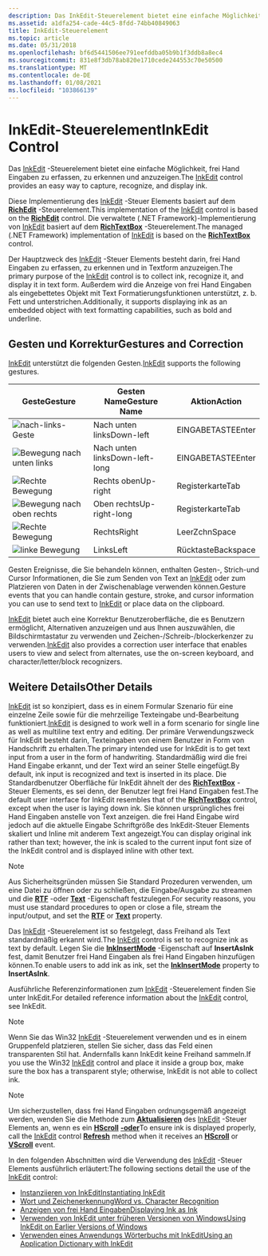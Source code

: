```yaml
---
description: Das InkEdit-Steuerelement bietet eine einfache Möglichkeit, frei Hand Eingaben zu erfassen, zu erkennen und anzuzeigen.
ms.assetid: a1dfa254-cade-44c5-8fdd-74bb40849063
title: InkEdit-Steuerelement
ms.topic: article
ms.date: 05/31/2018
ms.openlocfilehash: bf6d5441506ee791eefddba05b9b1f3ddb8a8ec4
ms.sourcegitcommit: 831e8f3db78ab820e1710cede244553c70e50500
ms.translationtype: MT
ms.contentlocale: de-DE
ms.lasthandoff: 01/08/2021
ms.locfileid: "103866139"
---
```

# <a name="inkedit-control"></a><span data-ttu-id="a79b0-103">InkEdit-Steuerelement</span><span class="sxs-lookup"><span data-stu-id="a79b0-103">InkEdit Control</span></span>

<span data-ttu-id="a79b0-104">Das [InkEdit](inkedit-control-reference.md) -Steuerelement bietet eine einfache Möglichkeit, frei Hand Eingaben zu erfassen, zu erkennen und anzuzeigen.</span><span class="sxs-lookup"><span data-stu-id="a79b0-104">The [InkEdit](inkedit-control-reference.md) control provides an easy way to capture, recognize, and display ink.</span></span>

<span data-ttu-id="a79b0-105">Diese Implementierung des [InkEdit](inkedit-control-reference.md) -Steuer Elements basiert auf dem [**RichEdit**](/windows/desktop/api/richole/nn-richole-iricheditole) -Steuerelement.</span><span class="sxs-lookup"><span data-stu-id="a79b0-105">This implementation of the [InkEdit](inkedit-control-reference.md) control is based on the [**RichEdit**](/windows/desktop/api/richole/nn-richole-iricheditole) control.</span></span> <span data-ttu-id="a79b0-106">Die verwaltete (.NET Framework)-Implementierung von [InkEdit](/previous-versions/ms835842(v=msdn.10)) basiert auf dem [**RichTextBox**](/previous-versions/windows/) -Steuerelement.</span><span class="sxs-lookup"><span data-stu-id="a79b0-106">The managed (.NET Framework) implementation of [InkEdit](/previous-versions/ms835842(v=msdn.10)) is based on the [**RichTextBox**](/previous-versions/windows/) control.</span></span>

<span data-ttu-id="a79b0-107">Der Hauptzweck des [InkEdit](inkedit-control-reference.md) -Steuer Elements besteht darin, frei Hand Eingaben zu erfassen, zu erkennen und in Textform anzuzeigen.</span><span class="sxs-lookup"><span data-stu-id="a79b0-107">The primary purpose of the [InkEdit](inkedit-control-reference.md) control is to collect ink, recognize it, and display it in text form.</span></span> <span data-ttu-id="a79b0-108">Außerdem wird die Anzeige von frei Hand Eingaben als eingebettetes Objekt mit Text Formatierungsfunktionen unterstützt, z. b. Fett und unterstrichen.</span><span class="sxs-lookup"><span data-stu-id="a79b0-108">Additionally, it supports displaying ink as an embedded object with text formatting capabilities, such as bold and underline.</span></span>

## <a name="gestures-and-correction"></a><span data-ttu-id="a79b0-109">Gesten und Korrektur</span><span class="sxs-lookup"><span data-stu-id="a79b0-109">Gestures and Correction</span></span>

<span data-ttu-id="a79b0-110">[InkEdit](inkedit-control-reference.md) unterstützt die folgenden Gesten.</span><span class="sxs-lookup"><span data-stu-id="a79b0-110">[InkEdit](inkedit-control-reference.md) supports the following gestures.</span></span>



| <span data-ttu-id="a79b0-111">Geste</span><span class="sxs-lookup"><span data-stu-id="a79b0-111">Gesture</span></span>                                                                    | <span data-ttu-id="a79b0-112">Gesten Name</span><span class="sxs-lookup"><span data-stu-id="a79b0-112">Gesture Name</span></span>              | <span data-ttu-id="a79b0-113">Aktion</span><span class="sxs-lookup"><span data-stu-id="a79b0-113">Action</span></span>               |
|----------------------------------------------------------------------------|---------------------------|----------------------|
| ![nach-links-Geste](images/d8b00c0a-f450-4f71-980f-3bca1b558e4c.gif)      | <span data-ttu-id="a79b0-115">Nach unten links</span><span class="sxs-lookup"><span data-stu-id="a79b0-115">Down-left</span></span><br/>      | <span data-ttu-id="a79b0-116">EINGABETASTE</span><span class="sxs-lookup"><span data-stu-id="a79b0-116">Enter</span></span><br/>     |
| ![Bewegung nach unten links](images/b8cb23b5-b947-477d-922f-2ffb42756804.gif) | <span data-ttu-id="a79b0-118">Nach unten links</span><span class="sxs-lookup"><span data-stu-id="a79b0-118">Down-left-long</span></span><br/> | <span data-ttu-id="a79b0-119">EINGABETASTE</span><span class="sxs-lookup"><span data-stu-id="a79b0-119">Enter</span></span><br/>     |
| ![Rechte Bewegung](images/02c34d24-c2d7-404f-b99a-742ba6de7f0c.gif)       | <span data-ttu-id="a79b0-121">Rechts oben</span><span class="sxs-lookup"><span data-stu-id="a79b0-121">Up-right</span></span><br/>       | <span data-ttu-id="a79b0-122">Registerkarte</span><span class="sxs-lookup"><span data-stu-id="a79b0-122">Tab</span></span><br/>       |
| ![Bewegung nach oben rechts](images/5e3522d3-2920-4a86-86ae-f29b01d93993.gif) | <span data-ttu-id="a79b0-124">Oben rechts</span><span class="sxs-lookup"><span data-stu-id="a79b0-124">Up-right-long</span></span><br/>  | <span data-ttu-id="a79b0-125">Registerkarte</span><span class="sxs-lookup"><span data-stu-id="a79b0-125">Tab</span></span><br/>       |
| ![Rechte Bewegung](images/864cf4e1-2619-49cf-ac96-72994232e465.jpg)          | <span data-ttu-id="a79b0-127">Rechts</span><span class="sxs-lookup"><span data-stu-id="a79b0-127">Right</span></span><br/>          | <span data-ttu-id="a79b0-128">LeerZchn</span><span class="sxs-lookup"><span data-stu-id="a79b0-128">Space</span></span><br/>     |
| ![linke Bewegung](images/ce60cc20-1769-428d-80de-7f47c86021fb.jpg)           | <span data-ttu-id="a79b0-130">Links</span><span class="sxs-lookup"><span data-stu-id="a79b0-130">Left</span></span><br/>           | <span data-ttu-id="a79b0-131">Rücktaste</span><span class="sxs-lookup"><span data-stu-id="a79b0-131">Backspace</span></span><br/> |



 

<span data-ttu-id="a79b0-132">Gesten Ereignisse, die Sie behandeln können, enthalten Gesten-, Strich-und Cursor Informationen, die Sie zum Senden von Text an [InkEdit](inkedit-control-reference.md) oder zum Platzieren von Daten in der Zwischenablage verwenden können.</span><span class="sxs-lookup"><span data-stu-id="a79b0-132">Gesture events that you can handle contain gesture, stroke, and cursor information you can use to send text to [InkEdit](inkedit-control-reference.md) or place data on the clipboard.</span></span>

<span data-ttu-id="a79b0-133">[InkEdit](inkedit-control-reference.md) bietet auch eine Korrektur Benutzeroberfläche, die es Benutzern ermöglicht, Alternativen anzuzeigen und aus Ihnen auszuwählen, die Bildschirmtastatur zu verwenden und Zeichen-/Schreib-/blockerkenzer zu verwenden.</span><span class="sxs-lookup"><span data-stu-id="a79b0-133">[InkEdit](inkedit-control-reference.md) also provides a correction user interface that enables users to view and select from alternates, use the on-screen keyboard, and character/letter/block recognizers.</span></span>

## <a name="other-details"></a><span data-ttu-id="a79b0-134">Weitere Details</span><span class="sxs-lookup"><span data-stu-id="a79b0-134">Other Details</span></span>

<span data-ttu-id="a79b0-135">[InkEdit](inkedit-control-reference.md) ist so konzipiert, dass es in einem Formular Szenario für eine einzelne Zeile sowie für die mehrzeilige Texteingabe und-Bearbeitung funktioniert.</span><span class="sxs-lookup"><span data-stu-id="a79b0-135">[InkEdit](inkedit-control-reference.md) is designed to work well in a form scenario for single line as well as multiline text entry and editing.</span></span> <span data-ttu-id="a79b0-136">Der primäre Verwendungszweck für InkEdit besteht darin, Texteingaben von einem Benutzer in Form von Handschrift zu erhalten.</span><span class="sxs-lookup"><span data-stu-id="a79b0-136">The primary intended use for InkEdit is to get text input from a user in the form of handwriting.</span></span> <span data-ttu-id="a79b0-137">Standardmäßig wird die frei Hand Eingabe erkannt, und der Text wird an seiner Stelle eingefügt.</span><span class="sxs-lookup"><span data-stu-id="a79b0-137">By default, ink input is recognized and text is inserted in its place.</span></span> <span data-ttu-id="a79b0-138">Die Standardbenutzer Oberfläche für InkEdit ähnelt der des [**RichTextBox**](/previous-versions/windows/) -Steuer Elements, es sei denn, der Benutzer legt frei Hand Eingaben fest.</span><span class="sxs-lookup"><span data-stu-id="a79b0-138">The default user interface for InkEdit resembles that of the [**RichTextBox**](/previous-versions/windows/) control, except when the user is laying down ink.</span></span> <span data-ttu-id="a79b0-139">Sie können ursprüngliches frei Hand Eingaben anstelle von Text anzeigen. die frei Hand Eingabe wird jedoch auf die aktuelle Eingabe Schriftgröße des InkEdit-Steuer Elements skaliert und Inline mit anderem Text angezeigt.</span><span class="sxs-lookup"><span data-stu-id="a79b0-139">You can display original ink rather than text; however, the ink is scaled to the current input font size of the InkEdit control and is displayed inline with other text.</span></span>

> [!Note]  
> <span data-ttu-id="a79b0-140">Aus Sicherheitsgründen müssen Sie Standard Prozeduren verwenden, um eine Datei zu öffnen oder zu schließen, die Eingabe/Ausgabe zu streamen und die [**RTF**](/windows/desktop/api/inked/nf-inked-iinkedit-get_selrtf) -oder [**Text**](/windows/desktop/api/inked/nf-inked-iinkedit-get_seltext) -Eigenschaft festzulegen.</span><span class="sxs-lookup"><span data-stu-id="a79b0-140">For security reasons, you must use standard procedures to open or close a file, stream the input/output, and set the [**RTF**](/windows/desktop/api/inked/nf-inked-iinkedit-get_selrtf) or [**Text**](/windows/desktop/api/inked/nf-inked-iinkedit-get_seltext) property.</span></span>

 

<span data-ttu-id="a79b0-141">Das [InkEdit](inkedit-control-reference.md) -Steuerelement ist so festgelegt, dass Freihand als Text standardmäßig erkannt wird.</span><span class="sxs-lookup"><span data-stu-id="a79b0-141">The [InkEdit](inkedit-control-reference.md) control is set to recognize ink as text by default.</span></span> <span data-ttu-id="a79b0-142">Legen Sie die [**InkInsertMode**](/windows/desktop/api/inked/nf-inked-iinkedit-get_inkinsertmode) -Eigenschaft auf **InsertAsInk** fest, damit Benutzer frei Hand Eingaben als frei Hand Eingaben hinzufügen können.</span><span class="sxs-lookup"><span data-stu-id="a79b0-142">To enable users to add ink as ink, set the [**InkInsertMode**](/windows/desktop/api/inked/nf-inked-iinkedit-get_inkinsertmode) property to **InsertAsInk**.</span></span>

<span data-ttu-id="a79b0-143">Ausführliche Referenzinformationen zum [InkEdit](inkedit-control-reference.md) -Steuerelement finden Sie unter InkEdit.</span><span class="sxs-lookup"><span data-stu-id="a79b0-143">For detailed reference information about the [InkEdit](inkedit-control-reference.md) control, see InkEdit.</span></span>

> [!Note]  
> <span data-ttu-id="a79b0-144">Wenn Sie das Win32 [InkEdit](inkedit-control-reference.md) -Steuerelement verwenden und es in einem Gruppenfeld platzieren, stellen Sie sicher, dass das Feld einen transparenten Stil hat. Andernfalls kann InkEdit keine Freihand sammeln.</span><span class="sxs-lookup"><span data-stu-id="a79b0-144">If you use the Win32 [InkEdit](inkedit-control-reference.md) control and place it inside a group box, make sure the box has a transparent style; otherwise, InkEdit is not able to collect ink.</span></span>

 

> [!Note]  
> <span data-ttu-id="a79b0-145">Um sicherzustellen, dass frei Hand Eingaben ordnungsgemäß angezeigt werden, wenden Sie die Methode zum [**Aktualisieren**](/windows/desktop/api/inked/nf-inked-iinkedit-refresh) des [InkEdit](inkedit-control-reference.md) -Steuer Elements an, wenn es ein [**HScroll**](/dotnet/api/system.windows.forms.richtextbox.hscroll?view=netcore-3.1) [**-oder**](/dotnet/api/system.windows.forms.richtextbox.vscroll?view=netcore-3.1)</span><span class="sxs-lookup"><span data-stu-id="a79b0-145">To ensure ink is displayed properly, call the [InkEdit](inkedit-control-reference.md) control [**Refresh**](/windows/desktop/api/inked/nf-inked-iinkedit-refresh) method when it receives an [**HScroll**](/dotnet/api/system.windows.forms.richtextbox.hscroll?view=netcore-3.1) or [**VScroll**](/dotnet/api/system.windows.forms.richtextbox.vscroll?view=netcore-3.1) event.</span></span>

 

<span data-ttu-id="a79b0-146">In den folgenden Abschnitten wird die Verwendung des [InkEdit](inkedit-control-reference.md) -Steuer Elements ausführlich erläutert:</span><span class="sxs-lookup"><span data-stu-id="a79b0-146">The following sections detail the use of the [InkEdit](inkedit-control-reference.md) control:</span></span>

-   [<span data-ttu-id="a79b0-147">Instanziieren von InkEdit</span><span class="sxs-lookup"><span data-stu-id="a79b0-147">Instantiating InkEdit</span></span>](instantiating-inkedit.md)
-   [<span data-ttu-id="a79b0-148">Wort und Zeichenerkennung</span><span class="sxs-lookup"><span data-stu-id="a79b0-148">Word vs. Character Recognition</span></span>](word-vs--character-recognition.md)
-   [<span data-ttu-id="a79b0-149">Anzeigen von frei Hand Eingaben</span><span class="sxs-lookup"><span data-stu-id="a79b0-149">Displaying Ink as Ink</span></span>](displaying-ink-as-ink.md)
-   [<span data-ttu-id="a79b0-150">Verwenden von InkEdit unter früheren Versionen von Windows</span><span class="sxs-lookup"><span data-stu-id="a79b0-150">Using InkEdit on Earlier Versions of Windows</span></span>](using-inkedit-on-earlier-versions-of-windows.md)
-   [<span data-ttu-id="a79b0-151">Verwenden eines Anwendungs Wörterbuchs mit InkEdit</span><span class="sxs-lookup"><span data-stu-id="a79b0-151">Using an Application Dictionary with InkEdit</span></span>](using-an-application-dictionary-with-inkedit.md)

 


